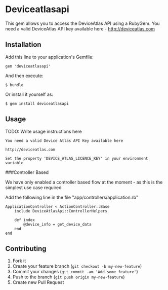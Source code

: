 # Deviceatlasapi

This gem allows you to access the DeviceAtlas API using a RubyGem. You need a valid DeviceAtlas API key available here - http://deviceatlas.com

## Installation

Add this line to your application's Gemfile:

    gem 'deviceatlasapi'

And then execute:

    $ bundle

Or install it yourself as:

    $ gem install deviceatlasapi

## Usage

TODO: Write usage instructions here

    You need a valid Device Atlas API Key available here

    http://deviceatlas.com

    Set the property 'DEVICE_ATLAS_LICENCE_KEY' in your environment variable

###Controller Based

We have only enabled a controller based flow at the moment - as this is the simplest use case required

Add the following line in the file "app/controllers/application.rb"

    ApplicationController < ActionController::Base
        include DeviceAtlasApi::ControllerHelpers

        def index
            @device_info = get_device_data
        end
    end


## Contributing

1. Fork it
2. Create your feature branch (`git checkout -b my-new-feature`)
3. Commit your changes (`git commit -am 'Add some feature'`)
4. Push to the branch (`git push origin my-new-feature`)
5. Create new Pull Request
